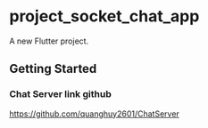# project_socket_chat_app

A new Flutter project.

## Getting Started

### Chat Server link github

https://github.com/quanghuy2601/ChatServer
